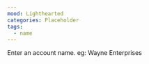 ```yaml
---
mood: Lighthearted
categories: Placeholder
tags:
  - name
---
```

Enter an account name. eg: Wayne Enterprises